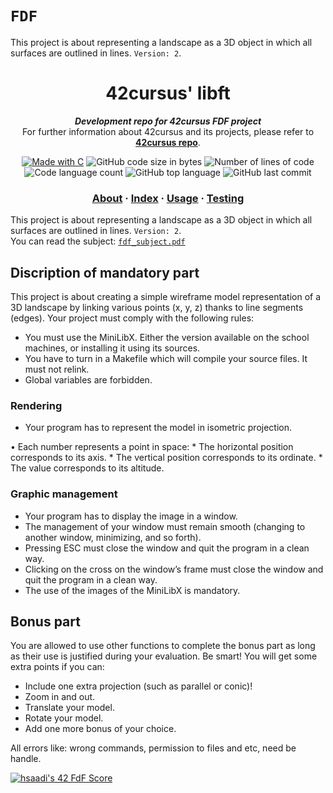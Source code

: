 # `FDF`

This project is about representing a landscape as a 3D object in which all surfaces are outlined in lines. `Version: 2`.<br>


<h1 align="center">
	42cursus' libft
</h1>

<p align="center">
	<b><i>Development repo for 42cursus FDF project</i></b><br>
	For further information about 42cursus and its projects, please refer to <a href="https://github.com/iflis7/libft"><b>42cursus repo</b></a>.
</p>

<p align="center">
    <a href="https://www.cprogramming.com/"><img alt="Made with C" src="https://img.shields.io/badge/Made%20with-C-1f425f.svg"/></a>
    <img alt="GitHub code size in bytes" src="https://img.shields.io/github/languages/code-size/iflis7/get_next_line?color=lightblue" />
    <img alt="Number of lines of code" src="https://img.shields.io/tokei/lines/github/iflis7/get_next_line?color=critical" />
    <img alt="Code language count" src="https://img.shields.io/github/languages/count/iflis7/get_next_line?color=yellow" />
    <img alt="GitHub top language" src="https://img.shields.io/github/languages/top/iflis7/get_next_line?color=blue" />
    <img alt="GitHub last commit" src="https://img.shields.io/github/last-commit/iflis7/get_next_line?color=green" />
</p>

<h3 align="center">
	<a href="#%EF%B8%8F-about">About</a>
	<span> · </span>
	<a href="#-index">Index</a>
	<span> · </span>
	<a href="#%EF%B8%8F-usage">Usage</a>
	<span> · </span>
	<a href="#-testing">Testing</a>
</h3>

This project is about representing a landscape as a 3D object
in which all surfaces are outlined in lines. `Version: 2`.<br>
You can read the subject: [`fdf_subject.pdf`](subject/fdf_subject.pdf)

## Discription of mandatory part

This project is about creating a simple wireframe model representation of a 3D landscape by linking various points (x, y, z) thanks to line segments (edges).
Your project must comply with the following rules:
* You must use the MiniLibX. Either the version available on the school machines, or installing it using its sources.
* You have to turn in a Makefile which will compile your source files. It must not relink.
* Global variables are forbidden.

### Rendering

* Your program has to represent the model in isometric projection.

• Each number represents a point in space:
    * The horizontal position corresponds to its axis.
    * The vertical position corresponds to its ordinate.
    * The value corresponds to its altitude.

### Graphic management

* Your program has to display the image in a window.
* The management of your window must remain smooth (changing to another window, minimizing, and so forth).
* Pressing ESC must close the window and quit the program in a clean way.
* Clicking on the cross on the window’s frame must close the window and quit the program in a clean way.
* The use of the images of the MiniLibX is mandatory.

## Bonus part

You are allowed to use other functions to complete the bonus part as long as their
use is justified during your evaluation. Be smart!
You will get some extra points if you can:
* Include one extra projection (such as parallel or conic)!
* Zoom in and out.
* Translate your model.
* Rotate your model.
* Add one more bonus of your choice.

All errors like: wrong commands,  permission to files and etc, need be handle.

[![hsaadi's 42 FdF Score](https://badge42.vercel.app/api/v2/cl5s2p211013909jutf782quk/project/2618288)](https://github.com/JaeSeoKim/badge42)
